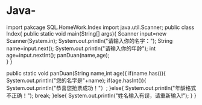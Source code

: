# Java-
import pakcage SQL.HomeWork.Index
import java.util.Scanner;
 public class Index{
  public static void main(String[] args){
    Scanner input=new Scanner(System.in);
    System.out.println("请输入你的名字：");
    String name=input.next();
    System.out.println("请输入你的年龄");
    int age=input.nextInt();
    panDuan(name,age);  
  }
 }
 
 public static void panDuan(String name,int age){
   if(name.has()){
     System.out.println("您的名字是"+name);
     if(age.hasInt()){
              System.out.println("恭喜您抢票成功！"）;
     }else{
              System.out.println("年龄格式不正确！");
              break;
 }else{
  System.out.println("姓名输入有误，请重新输入!");
  }
  }
